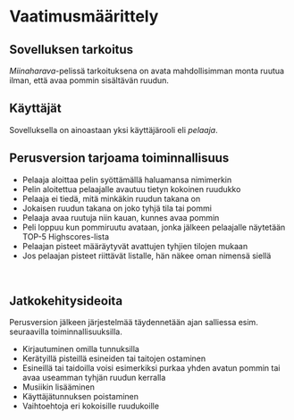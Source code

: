 # Vaatimusmäärittely

## Sovelluksen tarkoitus

*Miinaharava*-pelissä tarkoituksena on avata mahdollisimman monta ruutua ilman, että avaa pommin sisältävän ruudun.

## Käyttäjät

Sovelluksella on ainoastaan yksi käyttäjärooli eli *pelaaja*.
<br/>

## Perusversion tarjoama toiminnallisuus

* Pelaaja aloittaa pelin syöttämällä haluamansa nimimerkin
* Pelin aloitettua pelaajalle avautuu tietyn kokoinen ruudukko
* Pelaaja ei tiedä, mitä minkäkin ruudun takana on
* Jokaisen ruudun takana on joko tyhjä tila tai pommi
* Pelaaja avaa ruutuja niin kauan, kunnes avaa pommin
* Peli loppuu kun pommiruutu avataan, jonka jälkeen pelaajalle näytetään TOP-5 Highscores-lista
* Pelaajan pisteet määräytyvät avattujen tyhjien tilojen mukaan
* Jos pelaajan pisteet riittävät listalle, hän näkee oman nimensä siellä
<br/>

## Jatkokehitysideoita

Perusversion jälkeen järjestelmää täydennetään ajan salliessa esim. seuraavilla toiminnallisuuksilla.

* Kirjautuminen omilla tunnuksilla
* Kerätyillä pisteillä esineiden tai taitojen ostaminen
* Esineillä tai taidoilla voisi esimerkiksi purkaa yhden avatun pommin tai avaa useamman tyhjän ruudun kerralla
* Musiikin lisääminen
* Käyttäjätunnuksen poistaminen
* Vaihtoehtoja eri kokoisille ruudukoille